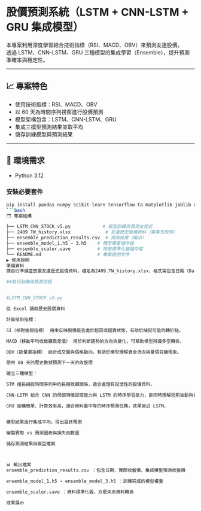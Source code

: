 # 股價預測系統（LSTM + CNN-LSTM + GRU 集成模型）

本專案利用深度學習結合技術指標（RSI、MACD、OBV）來預測友達股價。  
透過 LSTM、CNN-LSTM、GRU 三種模型的集成學習（Ensemble），提升預測準確率與穩定性。

---

## 📈 專案特色

- 使用技術指標：RSI、MACD、OBV  
- 以 60 天為時間序列視窗進行股價預測  
- 模型架構包含：LSTM、CNN-LSTM、GRU  
- 集成三模型預測結果並取平均  
- 儲存訓練模型與預測結果

---

## 🧰 環境需求

- Python 3.12

### 安裝必要套件

```bash
pip install pandas numpy scikit-learn tensorflow ta matplotlib joblib openpyxl
```bash
🗂 專案結構

├── LSTM_CNN_STOCK_v5.py            # 模型訓練與預測主程式
├── 2409.TW_history.xlsx             # 友達歷史股價資料（需事先取得）
├── ensemble_prediction_results.csv  # 預測結果（輸出）
├── ensemble_model_1.h5 ~ 3.h5    # 模型權重儲存檔
├── ensemble_scaler.save          # 特徵標準化器儲存檔
└── README.md                     # 專案說明文件
▶️ 使用說明
準備資料
請自行準備並放置友達歷史股價資料，檔名為2409.TW_history.xlsx，格式需包含日期（Date）、收盤價（Close）、成交量（Volume）等欄位。

##執行訓練與預測流程


#LSTM_CNN_STOCK_v5.py

從 Excel 讀取歷史股價資料

計算技術指標：

SI（相對強弱指標） 用來反映股價是否處於超買或超賣狀態，有助於捕捉可能的轉折點。

MACD（移動平均收斂擴散差值） 用於判斷趨勢的方向與變化，可幫助模型辨識多空轉折。

OBV（能量潮指標） 結合成交量與價格動向，有助於模型理解資金流向與量價背離現象。

使用 60 天的歷史數據預測下一天的收盤價

建立三種模型：

STM 擅長捕捉時間序列中的長期依賴關係，適合處理有記憶性的股價資料。

CNN-LSTM 結合 CNN 的局部特徵提取能力與 LSTM 的時序學習能力，能同時理解短期波動與長期趨勢。

GRU 結構簡單、計算效率高，適合資料量中等的時序預測任務，效果接近 LSTM。


模型結果進行集成平均，得出最終預測

繪製實際 vs 預測圖表與損失函數圖

儲存預測結果與模型檔案



📊 輸出檔案
ensemble_prediction_results.csv ：包含日期、實際收盤價、集成模型預測收盤價

ensemble_model_1.h5 ~ ensemble_model_3.h5 ：訓練完成的模型權重

ensemble_scaler.save ：資料標準化器，方便未來資料轉換

成果展示



